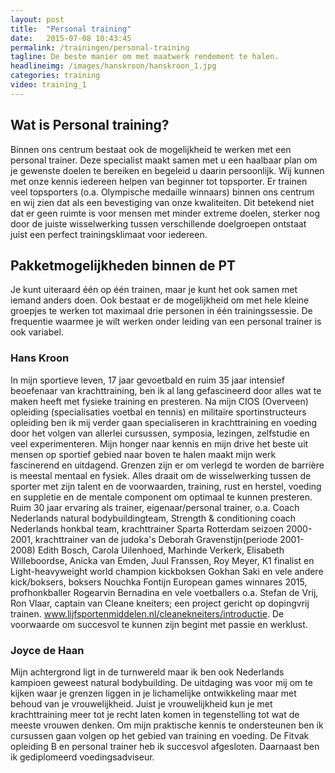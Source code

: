 ```yaml
---
layout: post
title:  "Personal training"
date:   2015-07-08 10:43:45
permalink: /trainingen/personal-training
tagline: De beste manier om met maatwerk rendement te halen.
headlineimg: /images/hanskroon/hanskroon_1.jpg
categories: training
video: training_1
---
```

## Wat is Personal training?
Binnen ons centrum bestaat ook de mogelijkheid te werken met een personal trainer. Deze specialist maakt samen met u een haalbaar plan om je gewenste doelen te bereiken en begeleid u daarin persoonlijk. Wij kunnen met onze kennis iedereen helpen van beginner tot topsporter. Er trainen veel topsporters (o.a. Olympische medaille winnaars) binnen ons centrum en wij zien dat als een bevestiging van onze kwaliteiten. Dit betekend niet dat er geen ruimte is voor mensen met minder extreme doelen, sterker nog door de juiste wisselwerking tussen verschillende doelgroepen ontstaat juist een perfect trainingsklimaat voor iedereen.

## Pakketmogelijkheden binnen de PT
Je kunt uiteraard één op één trainen, maar je kunt het ook samen met iemand anders doen. Ook bestaat er de mogelijkheid om met hele kleine groepjes te werken tot maximaal drie personen in één trainingssessie. De frequentie waarmee je wilt werken onder leiding van een personal trainer is ook variabel. 

### Hans Kroon
 In mijn sportieve leven, 17 jaar gevoetbald en ruim 35 jaar intensief beoefenaar van krachttraining, ben ik al lang gefascineerd door alles wat te maken heeft met fysieke training en presteren. Na mijn CIOS (Overveen) opleiding (specialisaties voetbal en tennis) en militaire sportinstructeurs opleiding ben ik mij verder gaan specialiseren in krachttraining en voeding door het volgen van allerlei cursussen, symposia, lezingen, zelfstudie en veel experimenteren. Mijn honger naar kennis en mijn drive het beste uit mensen op sportief gebied naar boven te halen maakt mijn werk fascinerend en uitdagend. Grenzen zijn er om verlegd te worden de barrière is meestal mentaal en fysiek. Alles draait om de wisselwerking tussen de sporter met zijn talent en de voorwaarden, training, rust en herstel, voeding en suppletie en de mentale component om optimaal te kunnen presteren. Ruim 30 jaar ervaring als trainer, eigenaar/personal trainer, o.a. Coach Nederlands natural bodybuildingteam, Strength & conditioning coach Nederlands honkbal team, krachttrainer Sparta Rotterdam seizoen 2000-2001, krachttrainer van de judoka's Deborah Gravenstijn(periode 2001-2008) Edith Bosch, Carola Uilenhoed, Marhinde Verkerk, Elisabeth Willeboordse, Anicka van Emden, Juul Franssen, Roy Meyer, K1 finalist en Light-heavyweight world champion kickboksen Gokhan Saki en vele andere kick/boksers, boksers Nouchka Fontijn European games winnares 2015, profhonkballer Rogearvin Bernadina en vele voetballers o.a. Stefan de Vrij, Ron Vlaar, captain van Cleane kneiters; een project gericht op dopingvrij trainen. www.lijfsportenmiddelen.nl/cleanekneiters/introductie. De voorwaarde om succesvol te kunnen zijn begint met passie en werklust. 
 
### Joyce de Haan
 Mijn achtergrond ligt in de turnwereld maar ik ben ook Nederlands kampioen geweest natural bodybuilding. De uitdaging was voor mij om te kijken waar je grenzen liggen in je lichamelijke ontwikkeling maar met behoud van je vrouwelijkheid. Juist je vrouwelijkheid kun je met krachttraining meer tot je recht laten komen in tegenstelling tot wat de meeste vrouwen denken. 
 Om mijn praktische kennis te ondersteunen ben ik cursussen gaan volgen op het gebied van training en voeding. De Fitvak opleiding B en personal trainer heb ik succesvol afgesloten. Daarnaast ben ik gediplomeerd voedingsadviseur.
 



